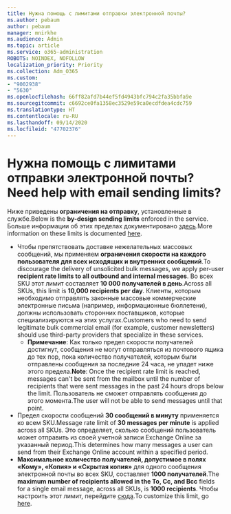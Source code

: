 ```yaml
---
title: Нужна помощь с лимитами отправки электронной почты?
ms.author: pebaum
author: pebaum
manager: mnirkhe
ms.audience: Admin
ms.topic: article
ms.service: o365-administration
ROBOTS: NOINDEX, NOFOLLOW
localization_priority: Priority
ms.collection: Adm_O365
ms.custom:
- "9002938"
- "5630"
ms.openlocfilehash: 66ff82afd7b44ef5fd4943bfc794c2fa35bbfa9e
ms.sourcegitcommit: c6692ce0fa1358ec3529e59ca0ecdfdea4cdc759
ms.translationtype: HT
ms.contentlocale: ru-RU
ms.lasthandoff: 09/14/2020
ms.locfileid: "47702376"
---
```

# <a name="need-help-with-email-sending-limits"></a><span data-ttu-id="d7330-102">Нужна помощь с лимитами отправки электронной почты?</span><span class="sxs-lookup"><span data-stu-id="d7330-102">Need help with email sending limits?</span></span>

<span data-ttu-id="d7330-103">Ниже приведены **ограничения на отправку**, установленные в службе.</span><span class="sxs-lookup"><span data-stu-id="d7330-103">Below is the **by-design sending limits** enforced in the service.</span></span> <span data-ttu-id="d7330-104">Больше информации об этих пределах документировано [здесь](https://docs.microsoft.com/office365/servicedescriptions/exchange-online-service-description/exchange-online-limits#receiving-and-sending-limits).</span><span class="sxs-lookup"><span data-stu-id="d7330-104">More information on these limits is documented [here](https://docs.microsoft.com/office365/servicedescriptions/exchange-online-service-description/exchange-online-limits#receiving-and-sending-limits).</span></span>

- <span data-ttu-id="d7330-105">Чтобы препятствовать доставке нежелательных массовых сообщений, мы применяем **ограничения скорости на каждого пользователя для всех исходящих и внутренних сообщений**.</span><span class="sxs-lookup"><span data-stu-id="d7330-105">To discourage the delivery of unsolicited bulk messages, we apply per-user **recipient rate limits to all outbound and internal messages**.</span></span> <span data-ttu-id="d7330-106">Во всех SKU этот лимит составляет **10 000 получателей в день**.</span><span class="sxs-lookup"><span data-stu-id="d7330-106">Across all SKUs, this limit is **10,000 recipients per day**.</span></span>  <span data-ttu-id="d7330-107">Клиенты, которым необходимо отправлять законные массовые коммерческие электронные письма (например, информационные бюллетени), должны использовать сторонних поставщиков, которые специализируются на этих услугах.</span><span class="sxs-lookup"><span data-stu-id="d7330-107">Customers who need to send legitimate bulk commercial email (for example, customer newsletters) should use third-party providers that specialize in these services.</span></span>
    - <span data-ttu-id="d7330-108">**Примечание**: Как только предел скорости получателей достигнут, сообщения не могут отправляться из почтового ящика до тех пор, пока количество получателей, которым были отправлены сообщения за последние 24 часа, не упадет ниже этого предела.</span><span class="sxs-lookup"><span data-stu-id="d7330-108">**Note**: Once the recipient rate limit is reached, messages can't be sent from the mailbox until the number of recipients that were sent messages in the past 24 hours drops below the limit.</span></span> <span data-ttu-id="d7330-109">Пользователь не сможет отправлять сообщения до этого момента.</span><span class="sxs-lookup"><span data-stu-id="d7330-109">The user will not be able to send messages until that point.</span></span>
- <span data-ttu-id="d7330-110">Предел скорости сообщений **30 сообщений в минуту** применяется ко всем SKU.</span><span class="sxs-lookup"><span data-stu-id="d7330-110">Message rate limit of **30 messages per minute** is applied across all SKUs.</span></span> <span data-ttu-id="d7330-111">Это определяет, сколько сообщений пользователь может отправить из своей учетной записи Exchange Online за указанный период.</span><span class="sxs-lookup"><span data-stu-id="d7330-111">This determines how many messages a user can send from their Exchange Online account within a specified period.</span></span>
- <span data-ttu-id="d7330-112">**Максимальное количество получателей, допустимое в полях «Кому», «Копия» и «Скрытая копия»** для одного сообщения электронной почты во всех SKU, составляет **1000 получателей**.</span><span class="sxs-lookup"><span data-stu-id="d7330-112">The **maximum number of recipients allowed in the To, Cc, and Bcc** fields for a single email message, across all SKUs, is **1000 recipients**.</span></span> <span data-ttu-id="d7330-113">Чтобы настроить этот лимит, перейдите [сюда](https://techcommunity.microsoft.com/t5/exchange-team-blog/customizable-recipient-limits-in-office-365/ba-p/1183228).</span><span class="sxs-lookup"><span data-stu-id="d7330-113">To customize this limit, go [here](https://techcommunity.microsoft.com/t5/exchange-team-blog/customizable-recipient-limits-in-office-365/ba-p/1183228).</span></span>
